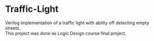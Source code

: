 # Traffic-Light
Verilog implementation of a traffic light with ability off detecting empty streets.<br />
This project was done as Logic Design course final project. <br />
